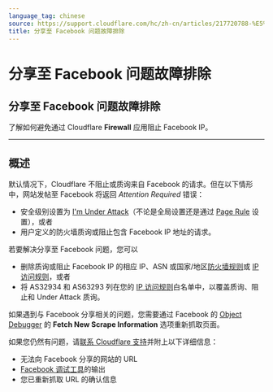 ```yaml
---
language_tag: chinese
source: https://support.cloudflare.com/hc/zh-cn/articles/217720788-%E5%88%86%E4%BA%AB%E8%87%B3-Facebook-%E9%97%AE%E9%A2%98%E6%95%85%E9%9A%9C%E6%8E%92%E9%99%A4
title: 分享至 Facebook 问题故障排除
---
```


# 分享至 Facebook 问题故障排除

## 分享至 Facebook 问题故障排除

了解如何避免通过 Cloudflare **Firewall** 应用阻止 Facebook IP。

___

## 概述

默认情况下，Cloudflare 不阻止或质询来自 Facebook 的请求。但在以下情形中，网站发帖至 Facebook 将返回 _Attention Required_ 错误：

-   安全级别设置为 [I'm Under Attack](https://support.cloudflare.com/hc/search/click?data=BAh7CjoHaWRpBN5a7gs6CXR5cGVJIgxhcnRpY2xlBjoGRVQ6CHVybEkiSC9oYy9lbi11cy9hcnRpY2xlcy8yMDAxNzAyMDYtSG93LWRvLUktZW5hYmxlLUktbS1VbmRlci1BdHRhY2stbW9kZS0GOwdGOg5zZWFyY2hfaWRJIik4YjE5YTBmNS0zNDViLTRkZmEtYmEzYy01NDk4NDlhNmZkNjEGOwdGOglyYW5raQ8%3D--12cd9c846382e475f31a1186344911da7ed54d9c)（不论是全局设置还是通过 [Page Rule](https://support.cloudflare.com/hc/articles/200172336) 设置），或者
-   用户定义的防火墙质询或阻止包含 Facebook IP 地址的请求。

若要解决分享至 Facebook 问题，您可以

-   删除质询或阻止 Facebook IP 的相应 IP、ASN 或国家/地区[防火墙规则](https://support.cloudflare.com/hc/articles/360016473712)或 [IP 访问规则](https://support.cloudflare.com/hc/articles/217074967)，或者
-   将 AS32934 和 AS63293 列在您的 [IP 访问规则](https://support.cloudflare.com/hc/articles/217074967)白名单中，以覆盖质询、阻止和 Under Attack 质询。

如果遇到与 Facebook 分享相关的问题，您需要通过 Facebook 的 [Object Debugger](https://developers.facebook.com/tools/debug/og/object/) 的 **Fetch New Scrape Information** 选项重新抓取页面。

如果您仍然有问题，请[联系 Cloudflare 支持](https://support.cloudflare.com/hc/articles/200172476#h_4b8753c8-f422-4c74-9e8e-07026c4da730)并附上以下详细信息：

-   无法向 Facebook 分享的网站的 URL
-   [Facebook 调试工具](https://developers.facebook.com/tools/debug/og/object/)的输出
-   您已重新抓取 URL 的确认信息
